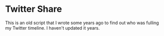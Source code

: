 # Twitter Share
This is an old script that I wrote some years ago to find out who was fulling my Twitter timeline. I haven't updated it years.
